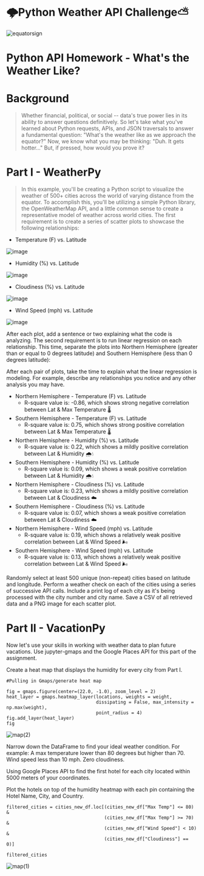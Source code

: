 # 🌩️Python Weather API Challenge:partly_sunny:

![equatorsign](https://user-images.githubusercontent.com/91695375/139562767-fa1b31b4-e106-489e-b4b7-d5d32542a5db.png)


# Python API Homework - What's the Weather Like?

# Background
>Whether financial, political, or social -- data's true power lies in its ability to answer questions definitively. So let's take what you've learned about Python requests, APIs, and JSON traversals to answer a fundamental question: "What's the weather like as we approach the equator?"
Now, we know what you may be thinking: "Duh. It gets hotter..."
But, if pressed, how would you prove it?
>

# Part I - WeatherPy
>In this example, you'll be creating a Python script to visualize the weather of 500+ cities across the world of varying distance from the equator. To accomplish this, you'll be utilizing a simple Python library, the OpenWeatherMap API, and a little common sense to create a representative model of weather across world cities.
The first requirement is to create a series of scatter plots to showcase the following relationships:
>

>
- Temperature (F) vs. Latitude

![image](https://user-images.githubusercontent.com/91695375/139562655-9533a28f-26dd-4075-9f98-c24718b938f5.png)
>
- Humidity (%) vs. Latitude


![image](https://user-images.githubusercontent.com/91695375/139562679-c0ab1648-3211-42f1-80e4-056b2e54f74d.png)
>
- Cloudiness (%) vs. Latitude


![image](https://user-images.githubusercontent.com/91695375/139562687-316fc966-c4b2-4e84-858a-37a64fcb770d.png)
>
- Wind Speed (mph) vs. Latitude


![image](https://user-images.githubusercontent.com/91695375/139562691-4da656ff-4e7d-4c81-8b59-8123ba28f965.png)

>
After each plot, add a sentence or two explaining what the code is analyzing.
The second requirement is to run linear regression on each relationship. This time, separate the plots into Northern Hemisphere (greater than or equal to 0 degrees latitude) and Southern Hemisphere (less than 0 degrees latitude):

After each pair of plots, take the time to explain what the linear regression is modeling. For example, describe any relationships you notice and any other analysis you may have.
>
>
- Northern Hemisphere - Temperature (F) vs. Latitude
  - R-square value is: -0.86, which shows strong negative correlation between Lat & Max Temperature 🌡️
- Southern Hemisphere - Temperature (F) vs. Latitude
  - R-square value is: 0.75, which shows strong positive correlation between Lat & Max Temperature 🌡️
- Northern Hemisphere - Humidity (%) vs. Latitude
  - R-square value is: 0.22, which shows a mildly positive correlation between Lat & Humidity 🌧️💧
- Southern Hemisphere - Humidity (%) vs. Latitude
  - R-square value is: 0.09, which shows a weak positive correlation between Lat & Humidity 🌧️💧
- Northern Hemisphere - Cloudiness (%) vs. Latitude
  - R-square value is: 0.23, which shows a mildly positive correlation between Lat & Cloudiness ☁️
- Southern Hemisphere - Cloudiness (%) vs. Latitude
  - R-square value is: 0.07, which shows a weak positive correlation between Lat & Cloudiness ☁️
- Northern Hemisphere - Wind Speed (mph) vs. Latitude
  - R-square value is: 0.19, which shows a relatively weak positive correlation between Lat & Wind Speed 🌬️
- Southern Hemisphere - Wind Speed (mph) vs. Latitude
  - R-square value is: 0.13, which shows a relatively weak positive correlation between Lat & Wind Speed 🌬️
>
>
Randomly select at least 500 unique (non-repeat) cities based on latitude and longitude.
Perform a weather check on each of the cities using a series of successive API calls.
Include a print log of each city as it's being processed with the city number and city name.
Save a CSV of all retrieved data and a PNG image for each scatter plot.


# Part II - VacationPy
Now let's use your skills in working with weather data to plan future vacations. Use jupyter-gmaps and the Google Places API for this part of the assignment.

Create a heat map that displays the humidity for every city from Part I.
```
#Pulling in Gmaps/generate heat map

fig = gmaps.figure(center=(22.0, -1.0), zoom_level = 2)
heat_layer = gmaps.heatmap_layer(locations, weights = weight, 
                                 dissipating = False, max_intensity = np.max(weight),
                                 point_radius = 4)
fig.add_layer(heat_layer)
fig
```
![map(2)](https://user-images.githubusercontent.com/91695375/139562831-225d86b1-0c0d-4ea7-9a5e-cd597e59bd8d.png)


Narrow down the DataFrame to find your ideal weather condition. For example:
A max temperature lower than 80 degrees but higher than 70.
Wind speed less than 10 mph.
Zero cloudiness.

Using Google Places API to find the first hotel for each city located within 5000 meters of your coordinates.

Plot the hotels on top of the humidity heatmap with each pin containing the Hotel Name, City, and Country.
```
filtered_cities = cities_new_df.loc[(cities_new_df["Max Temp"] <= 80) & 
                                    (cities_new_df["Max Temp"] >= 70) & 
                                    (cities_new_df["Wind Speed"] < 10) &  
                                    (cities_new_df["Cloudiness"] == 0)]
                                
filtered_cities
```
![map(1)](https://user-images.githubusercontent.com/91695375/139562815-570a6825-016a-47b9-8c24-29b4029bb4f9.png)
